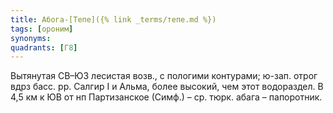```yaml
---
title: Абога-[Тепе]({% link _terms/тепе.md %})
tags: [ороним]
synonyms:
quadrants: [Г8]
---
```


Вытянутая СВ–ЮЗ лесистая возв., с пологими контурами; ю-зап. отрог вдрз басс.
рр. Салгир I и Альма, более высокий, чем этот водораздел. В 4,5 км к ЮВ от нп
Партизанское (Симф.) – ср. тюрк. абага – папоротник.
